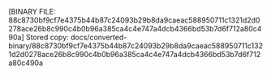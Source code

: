 [BINARY FILE: 88c8730bf9cf7e4375b44b87c24093b29b8da9caeac588950711c1321d2d0278ace26b8c990c4b0b96a385ca4c4e747a4dcb4366bd53b7d6f712a80c490a]
Stored copy: docs/converted-binary/88c8730bf9cf7e4375b44b87c24093b29b8da9caeac588950711c1321d2d0278ace26b8c990c4b0b96a385ca4c4e747a4dcb4366bd53b7d6f712a80c490a
